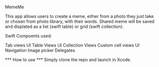 MemeMe

This app allows users to create a meme, either from a photo they just take or chosen from photo library, with their words.
Shared meme will be saved and displated as a list (swift table) or grid (swift collection).

Swift Compoents used:

Tab views
UI Table Views
UI Collection Views
Custom cell views
UI Navigation
Image picker
Delegates

*** How to use ***
Simply clone the repo and launch in Xcode.
